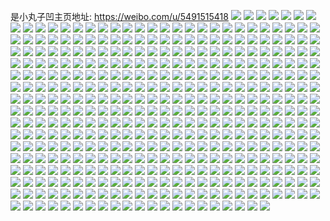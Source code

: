 是小丸子凹主页地址: https://weibo.com/u/5491515418 
![](https://wx4.sinaimg.cn/mw2000/005ZDQ1kly1h9h3izd7ouj329f30kb2a.jpg) 
![](https://wx4.sinaimg.cn/mw2000/005ZDQ1kly1h9h3j42li5j32c02c0e82.jpg) 
![](https://wx4.sinaimg.cn/mw2000/005ZDQ1kly1h9h3j5i8cej32c0340e82.jpg) 
![](https://wx4.sinaimg.cn/mw2000/005ZDQ1kly1h9h3j4s4frj32c02c07wi.jpg) 
![](https://wx4.sinaimg.cn/mw2000/005ZDQ1kly1h9h3j6dr0xj32cl34sb2a.jpg) 
![](https://wx4.sinaimg.cn/mw2000/005ZDQ1kly1h9h3j3e9rkj32c02c0kjm.jpg) 
![](https://wx4.sinaimg.cn/mw2000/005ZDQ1kly1h9h3j1b9jvj32c0340e82.jpg) 
![](https://wx4.sinaimg.cn/mw2000/005ZDQ1kly1h9h3j0grrpj32c02c0e83.jpg) 
![](https://wx4.sinaimg.cn/mw2000/005ZDQ1kly1h9h3j2o2l8j32c02amkjn.jpg) 
![](https://wx4.sinaimg.cn/mw2000/005ZDQ1kly1h9g3ljmf0dj30u0140qan.jpg) 
![](https://wx4.sinaimg.cn/mw2000/005ZDQ1kly1h9g3lk7i68j30u01407da.jpg) 
![](https://wx4.sinaimg.cn/mw2000/005ZDQ1kly1h9g3llbv5wj30u0140aiq.jpg) 
![](https://wx4.sinaimg.cn/mw2000/005ZDQ1kly1h9g3lj4vzmj30u0140n6d.jpg) 
![](https://wx4.sinaimg.cn/mw2000/005ZDQ1kly1h9g3lkqvcvj30u0140n6e.jpg) 
![](https://wx4.sinaimg.cn/mw2000/005ZDQ1kly1h9g3lm5enhj30u0140wm0.jpg) 
![](https://wx4.sinaimg.cn/mw2000/005ZDQ1kly1h9g4xd5vcmj30u01407dz.jpg) 
![](https://wx4.sinaimg.cn/mw2000/005ZDQ1kly1h9g3lmnf9ij30u01407d9.jpg) 
![](https://wx4.sinaimg.cn/mw2000/005ZDQ1kly1h9g4xdudv1j30u01404by.jpg) 
![](https://wx4.sinaimg.cn/mw2000/005ZDQ1kly1h93c3icnsqj32c034ou0y.jpg) 
![](https://wx4.sinaimg.cn/mw2000/005ZDQ1kly1h93c47kxc5j336c1l6qv5.jpg) 
![](https://wx4.sinaimg.cn/mw2000/005ZDQ1kly1h93c3js5n6j30u00u0hdt.jpg) 
![](https://wx4.sinaimg.cn/mw2000/005ZDQ1kly1h93c3j2e5yj33402c0x6q.jpg) 
![](https://wx4.sinaimg.cn/mw2000/005ZDQ1kly1h93c3l3sczj32c02c0b2a.jpg) 
![](https://wx4.sinaimg.cn/mw2000/005ZDQ1kly1h93c3kaphyj32c028cqv5.jpg) 
![](https://wx4.sinaimg.cn/mw2000/005ZDQ1kly1h93kv29y0pj33402c0qv7.jpg) 
![](https://wx4.sinaimg.cn/mw2000/005ZDQ1kly1h93kv4r5ixj32c02c01kz.jpg) 
![](https://wx4.sinaimg.cn/mw2000/005ZDQ1kly1h93kv3kj1pj30u01hcdsr.jpg) 
![](https://wx4.sinaimg.cn/mw2000/005ZDQ1kly1h90sk9mww3j32c0340u0y.jpg) 
![](https://wx4.sinaimg.cn/mw2000/005ZDQ1kly1h90sk8315kj32c0340b2c.jpg) 
![](https://wx4.sinaimg.cn/mw2000/005ZDQ1kly1h90sk49wzlj32c03407wj.jpg) 
![](https://wx4.sinaimg.cn/mw2000/005ZDQ1kly1h90sk6ssqcj32c0340u0y.jpg) 
![](https://wx4.sinaimg.cn/mw2000/005ZDQ1kly1h90skaivhkj33402c0e82.jpg) 
![](https://wx4.sinaimg.cn/mw2000/005ZDQ1kly1h90sk5twtvj33402c0npe.jpg) 
![](https://wx4.sinaimg.cn/mw2000/005ZDQ1kly1h8yuprgfitj31400u0n8n.jpg) 
![](https://wx4.sinaimg.cn/mw2000/005ZDQ1kly1h8yups1e9vj31400u0wpb.jpg) 
![](https://wx4.sinaimg.cn/mw2000/005ZDQ1kly1h8yupq0zctj30u00u0jwi.jpg) 
![](https://wx4.sinaimg.cn/mw2000/005ZDQ1kly1h8yupqu6qtj30u00u0ahq.jpg) 
![](https://wx4.sinaimg.cn/mw2000/005ZDQ1kly1h8yupqb6dkj30u00u0dix.jpg) 
![](https://wx4.sinaimg.cn/mw2000/005ZDQ1kly1h8yy19otc6j31400u0463.jpg) 
![](https://wx4.sinaimg.cn/mw2000/005ZDQ1kly1h8wtc2f5b4j32c03401l0.jpg) 
![](https://wx4.sinaimg.cn/mw2000/005ZDQ1kly1h8wtc4608rj32c0340hdu.jpg) 
![](https://wx4.sinaimg.cn/mw2000/005ZDQ1kly1h8wtifr0pfj31400u0n6q.jpg) 
![](https://wx4.sinaimg.cn/mw2000/005ZDQ1kly1h8wthgkhyuj30u011edlw.jpg) 
![](https://wx4.sinaimg.cn/mw2000/005ZDQ1kly1h8ugdl6ur6j31400u0q9h.jpg) 
![](https://wx4.sinaimg.cn/mw2000/005ZDQ1kly1h8ugdltwnqj31400u0agp.jpg) 
![](https://wx4.sinaimg.cn/mw2000/005ZDQ1kly1h8ugdmtbwgj30u00u0wl3.jpg) 
![](https://wx4.sinaimg.cn/mw2000/005ZDQ1kly1h8ugdk2i6qj31400u0165.jpg) 
![](https://wx4.sinaimg.cn/mw2000/005ZDQ1kly1h8ugdiwkz6j31400u0dr5.jpg) 
![](https://wx4.sinaimg.cn/mw2000/005ZDQ1kly1h8ugdhua35j31400u014g.jpg) 
![](https://wx4.sinaimg.cn/mw2000/005ZDQ1kly1h8swooiz73j30u013aac7.jpg) 
![](https://wx4.sinaimg.cn/mw2000/005ZDQ1kly1h8ro7pvlj2j30u00u0agt.jpg) 
![](https://wx4.sinaimg.cn/mw2000/005ZDQ1kly1h8ro7s2etsj30u00u0qa6.jpg) 
![](https://wx4.sinaimg.cn/mw2000/005ZDQ1kly1h8ro7osnrxj30u00u0wlx.jpg) 
![](https://wx4.sinaimg.cn/mw2000/005ZDQ1kly1h8ro7o900gj30w50u0th1.jpg) 
![](https://wx4.sinaimg.cn/mw2000/005ZDQ1kly1h8ro7qeimqj30u00u0ahe.jpg) 
![](https://wx4.sinaimg.cn/mw2000/005ZDQ1kly1h8ro7pf8oaj30u00vyjzb.jpg) 
![](https://wx4.sinaimg.cn/mw2000/005ZDQ1kly1h8ro7qr2w2j30rw0rwjxt.jpg) 
![](https://wx4.sinaimg.cn/mw2000/005ZDQ1kly1h8ro7rkhkcj31400u0qfi.jpg) 
![](https://wx4.sinaimg.cn/mw2000/005ZDQ1kly1h8ro7ntarqj313u0tuahy.jpg) 
![](https://wx4.sinaimg.cn/mw2000/005ZDQ1kly1h8ph0cvhgxj30u01frqa0.jpg) 
![](https://wx4.sinaimg.cn/mw2000/005ZDQ1kly1h8ph0delrbj30u01hgahr.jpg) 
![](https://wx4.sinaimg.cn/mw2000/005ZDQ1kly1h8oloxfr9fj30u0140wlk.jpg) 
![](https://wx4.sinaimg.cn/mw2000/005ZDQ1kly1h8oloy5j11j30u0140wl9.jpg) 
![](https://wx4.sinaimg.cn/mw2000/005ZDQ1kly1h8o84ljg2rj309f087dg2.jpg) 
![](https://wx4.sinaimg.cn/mw2000/005ZDQ1kly1h8hp2ae23sj32px2pxqv5.jpg) 
![](https://wx4.sinaimg.cn/mw2000/005ZDQ1kly1h8hoz6qlknj32c02c0x6q.jpg) 
![](https://wx4.sinaimg.cn/mw2000/005ZDQ1kly1h8hoz7zbu8j334020i1kz.jpg) 
![](https://wx4.sinaimg.cn/mw2000/005ZDQ1kly1h8hoz5m5jzj33402c01l0.jpg) 
![](https://wx4.sinaimg.cn/mw2000/005ZDQ1kly1h8hoz96sw8j33402c01l0.jpg) 
![](https://wx4.sinaimg.cn/mw2000/005ZDQ1kly1h8hozarzpvj33402c04qs.jpg) 
![](https://wx4.sinaimg.cn/mw2000/005ZDQ1kly1h8e4vazvp4j30u0140jzt.jpg) 
![](https://wx4.sinaimg.cn/mw2000/005ZDQ1kly1h8e4yvsy34j313u0tu7ft.jpg) 
![](https://wx4.sinaimg.cn/mw2000/005ZDQ1kly1h8e4vckjt9j30u0140dmu.jpg) 
![](https://wx4.sinaimg.cn/mw2000/005ZDQ1kly1h8esqn728xj30u010wgts.jpg) 
![](https://wx4.sinaimg.cn/mw2000/005ZDQ1kly1h8esqmoml8j30u0140ag9.jpg) 
![](https://wx4.sinaimg.cn/mw2000/005ZDQ1kly1h8bzzz4qrij30wr19aqaf.jpg) 
![](https://wx4.sinaimg.cn/mw2000/005ZDQ1kly1h8aqzxspbxj3295295b2a.jpg) 
![](https://wx4.sinaimg.cn/mw2000/005ZDQ1kly1h8aqzyv07fj32c02z01kz.jpg) 
![](https://wx4.sinaimg.cn/mw2000/005ZDQ1kly1h8ar00qvo6j32c0340x6r.jpg) 
![](https://wx4.sinaimg.cn/mw2000/005ZDQ1kly1h8ar01v7ouj32c0340qv7.jpg) 
![](https://wx4.sinaimg.cn/mw2000/005ZDQ1kly1h8ar09p9exj336c2drnpf.jpg) 
![](https://wx4.sinaimg.cn/mw2000/005ZDQ1kly1h8ar1acfcxj33402c04qr.jpg) 
![](https://wx4.sinaimg.cn/mw2000/005ZDQ1kly1h8ar0hsr5cj310r0tne39.jpg) 
![](https://wx4.sinaimg.cn/mw2000/005ZDQ1kly1h8ak5ketj3j30so0hbq4g.jpg) 
![](https://wx4.sinaimg.cn/mw2000/005ZDQ1kly1h89g4k6ij6j31400u0qct.jpg) 
![](https://wx4.sinaimg.cn/mw2000/005ZDQ1kly1h89g4jh3j9j31400u0dpi.jpg) 
![](https://wx4.sinaimg.cn/mw2000/005ZDQ1kly1h89g4kv2e6j30u01400z5.jpg) 
![](https://wx4.sinaimg.cn/mw2000/005ZDQ1kly1h89g4lqnuwj31400u0gw8.jpg) 
![](https://wx4.sinaimg.cn/mw2000/005ZDQ1kly1h888mwpkbwj30t01je488.jpg) 
![](https://wx4.sinaimg.cn/mw2000/005ZDQ1kly1h879iieezpj30se11vws1.jpg) 
![](https://wx4.sinaimg.cn/mw2000/005ZDQ1kly1h879l26s7jj32c02c0hdt.jpg) 
![](https://wx4.sinaimg.cn/mw2000/005ZDQ1kly1h85yo4cepfj31400u0afc.jpg) 
![](https://wx4.sinaimg.cn/mw2000/005ZDQ1kly1h85yo3sqwgj31400u00yf.jpg) 
![](https://wx4.sinaimg.cn/mw2000/005ZDQ1kly1h84jgmhulyj34mo334x6w.jpg) 
![](https://wx4.sinaimg.cn/mw2000/005ZDQ1kly1h84jflzsy0j34mo334qva.jpg) 
![](https://wx4.sinaimg.cn/mw2000/005ZDQ1kly1h84jgi2qodj34mo334b2e.jpg) 
![](https://wx4.sinaimg.cn/mw2000/005ZDQ1kly1h84jgajhfpj33344moe8c.jpg) 
![](https://wx4.sinaimg.cn/mw2000/005ZDQ1kly1h84jgr8qtuj33344mo1l6.jpg) 
![](https://wx4.sinaimg.cn/mw2000/005ZDQ1kly1h84ji53ej2j34mo334b2k.jpg) 
![](https://wx4.sinaimg.cn/mw2000/005ZDQ1kly1h83n8ytoppj31900u0dm3.jpg) 
![](https://wx4.sinaimg.cn/mw2000/005ZDQ1kly1h83n8zh177j31900u0ti8.jpg) 
![](https://wx4.sinaimg.cn/mw2000/005ZDQ1kly1h83n93sedij30u0190dr9.jpg) 
![](https://wx4.sinaimg.cn/mw2000/005ZDQ1kly1h83n90677qj31900u0wnn.jpg) 
![](https://wx4.sinaimg.cn/mw2000/005ZDQ1kly1h83n92zu7jj31900u07cd.jpg) 
![](https://wx4.sinaimg.cn/mw2000/005ZDQ1kly1h83n91689hj31900u0qdt.jpg) 
![](https://wx4.sinaimg.cn/mw2000/005ZDQ1kly1h83n92blx9j30u0190nbj.jpg) 
![](https://wx4.sinaimg.cn/mw2000/005ZDQ1kly1h83n8y84imj30u0190192.jpg) 
![](https://wx4.sinaimg.cn/mw2000/005ZDQ1kly1h83n943xksj31900u0q6n.jpg) 
![](https://wx4.sinaimg.cn/mw2000/005ZDQ1kly1h7u694cfwqj30u00u0443.jpg) 
![](https://wx4.sinaimg.cn/mw2000/005ZDQ1kly1h7u6956duyj317c0u0djc.jpg) 
![](https://wx4.sinaimg.cn/mw2000/005ZDQ1kly1h7u6966grrj30u00u078y.jpg) 
![](https://wx4.sinaimg.cn/mw2000/005ZDQ1kly1h7u693w3paj30u00u0dm3.jpg) 
![](https://wx4.sinaimg.cn/mw2000/005ZDQ1kly1h7u696qxufj31400u0q99.jpg) 
![](https://wx4.sinaimg.cn/mw2000/005ZDQ1kly1h7xwd889d3j30u0140jzn.jpg) 
![](https://wx4.sinaimg.cn/mw2000/005ZDQ1kly1h7xxmzk1yuj31e80pqwoc.jpg) 
![](https://wx4.sinaimg.cn/mw2000/005ZDQ1kly1h7u695t898j31hc0u0tq9.jpg) 
![](https://wx4.sinaimg.cn/mw2000/005ZDQ1kly1h7xwd7uw4ij31400u0gvl.jpg) 
![](https://wx4.sinaimg.cn/mw2000/005ZDQ1kly1h7vtaier2pj32452ziu0x.jpg) 
![](https://wx4.sinaimg.cn/mw2000/005ZDQ1kly1h7vtawlt1aj34mo3341l0.jpg) 
![](https://wx4.sinaimg.cn/mw2000/005ZDQ1kly1h7vtb1g6iwj34mo334e86.jpg) 
![](https://wx4.sinaimg.cn/mw2000/005ZDQ1kly1h7vtb6jqn6j34mo3344qv.jpg) 
![](https://wx4.sinaimg.cn/mw2000/005ZDQ1kly1h7vtbe8j3jj34mo334qva.jpg) 
![](https://wx4.sinaimg.cn/mw2000/005ZDQ1kly1h7vkobzd3vj30u01904i6.jpg) 
![](https://wx4.sinaimg.cn/mw2000/005ZDQ1kly1h7vmj8oeg3j30u019jtoo.jpg) 
![](https://wx4.sinaimg.cn/mw2000/005ZDQ1kly1h7vkvylkl6j30u0190wm4.jpg) 
![](https://wx4.sinaimg.cn/mw2000/005ZDQ1kly1h7vkibc0aqj30u01904hg.jpg) 
![](https://wx4.sinaimg.cn/mw2000/005ZDQ1kly1h7vkvxri7xj30u0190ame.jpg) 
![](https://wx4.sinaimg.cn/mw2000/005ZDQ1kly1h7vkx9jf5bj31900u0k8l.jpg) 
![](https://wx4.sinaimg.cn/mw2000/005ZDQ1kly1h7syljgl5wj30rk0rk414.jpg) 
![](https://wx4.sinaimg.cn/mw2000/005ZDQ1kly1h7sylj2umxj30wr0ok40g.jpg) 
![](https://wx4.sinaimg.cn/mw2000/005ZDQ1kly1h7sylk4enkj31z01z0n6h.jpg) 
![](https://wx4.sinaimg.cn/mw2000/005ZDQ1kly1h7mk9dkznaj30wr1addny.jpg) 
![](https://wx4.sinaimg.cn/mw2000/005ZDQ1kly1h7mk9dxuc9j30wr1qlqag.jpg) 
![](https://wx4.sinaimg.cn/mw2000/005ZDQ1kly1h7mk9m1upzj30wr1z04qp.jpg) 
![](https://wx4.sinaimg.cn/mw2000/005ZDQ1kly1h7mk9jus33j30wr1z07wh.jpg) 
![](https://wx4.sinaimg.cn/mw2000/005ZDQ1kly1h7l5tsaquoj30u0140gqc.jpg) 
![](https://wx4.sinaimg.cn/mw2000/005ZDQ1kly1h7iwazwiwtj30u0140n8z.jpg) 
![](https://wx4.sinaimg.cn/mw2000/005ZDQ1kly1h7iwazanr6j31400u047f.jpg) 
![](https://wx4.sinaimg.cn/mw2000/005ZDQ1kly1h7iwb0m0ilj31400u0wq6.jpg) 
![](https://wx4.sinaimg.cn/mw2000/005ZDQ1kly1h7hzd4cnc2j31400u0nga.jpg) 
![](https://wx4.sinaimg.cn/mw2000/005ZDQ1kly1h7hzaruyyhj31400u0wwg.jpg) 
![](https://wx4.sinaimg.cn/mw2000/005ZDQ1kly1h7hzaobpwoj32by2fmayt.jpg) 
![](https://wx4.sinaimg.cn/mw2000/005ZDQ1kly1h7hzar3dvrj30wr17hgsh.jpg) 
![](https://wx4.sinaimg.cn/mw2000/005ZDQ1kly1h7hzan7z6bj33402c0kjl.jpg) 
![](https://wx4.sinaimg.cn/mw2000/005ZDQ1kly1h7f2h2odcxj30u0140wg7.jpg) 
![](https://wx4.sinaimg.cn/mw2000/005ZDQ1kly1h7dydai3lkj30u01407mc.jpg) 
![](https://wx4.sinaimg.cn/mw2000/005ZDQ1kly1h7dyef6i38j30u0140dtq.jpg) 
![](https://wx4.sinaimg.cn/mw2000/005ZDQ1kly1h7f2gsu8xoj31330u0qad.jpg) 
![](https://wx4.sinaimg.cn/mw2000/005ZDQ1kly1h7f2gqbx34j31400u07du.jpg) 
![](https://wx4.sinaimg.cn/mw2000/005ZDQ1kly1h7f2gs2f5kj30vf0u0gt2.jpg) 
![](https://wx4.sinaimg.cn/mw2000/005ZDQ1kly1h7dyd97plzj30u00u0tae.jpg) 
![](https://wx4.sinaimg.cn/mw2000/005ZDQ1kly1h7f2hltcepj30u00u0myn.jpg) 
![](https://wx4.sinaimg.cn/mw2000/005ZDQ1kly1h7aw5iihd2j30u0140na4.jpg) 
![](https://wx4.sinaimg.cn/mw2000/005ZDQ1kly1h7aw5hu1nkj30u0140gx3.jpg) 
![](https://wx4.sinaimg.cn/mw2000/005ZDQ1kly1h7aw5h4702j30u0140agm.jpg) 
![](https://wx4.sinaimg.cn/mw2000/005ZDQ1kly1h7aw5j8f9oj30u0140wrx.jpg) 
![](https://wx4.sinaimg.cn/mw2000/005ZDQ1kly1h7asm53xbtj30u0140myi.jpg) 
![](https://wx4.sinaimg.cn/mw2000/005ZDQ1kly1h7asm44ibaj30u01407ao.jpg) 
![](https://wx4.sinaimg.cn/mw2000/005ZDQ1kly1h7asm5oq18j30u0140n4q.jpg) 
![](https://wx4.sinaimg.cn/mw2000/005ZDQ1kly1h7asm67lp2j31400u0761.jpg) 
![](https://wx4.sinaimg.cn/mw2000/005ZDQ1kly1h7athcj87yj31400u0grk.jpg) 
![](https://wx4.sinaimg.cn/mw2000/005ZDQ1kly1h7asm6p50hj30u01bjq4x.jpg) 
![](https://wx4.sinaimg.cn/mw2000/005ZDQ1kly1h7790z3gpmj31400u0ai3.jpg) 
![](https://wx4.sinaimg.cn/mw2000/005ZDQ1kly1h771k3pudrj30u0140qcq.jpg) 
![](https://wx4.sinaimg.cn/mw2000/005ZDQ1kly1h7790y4dqnj30vo0u00tj.jpg) 
![](https://wx4.sinaimg.cn/mw2000/005ZDQ1kly1h771k1c1krj30u0140ag5.jpg) 
![](https://wx4.sinaimg.cn/mw2000/005ZDQ1kly1h7790yinvlj31400u0dkh.jpg) 
![](https://wx4.sinaimg.cn/mw2000/005ZDQ1kly1h7790yuz8ej30u011qmyk.jpg) 
![](https://wx4.sinaimg.cn/mw2000/005ZDQ1kly1h771k6p3u8j30u00u00tk.jpg) 
![](https://wx4.sinaimg.cn/mw2000/005ZDQ1kly1h771k6a15hj30u00u03zi.jpg) 
![](https://wx4.sinaimg.cn/mw2000/005ZDQ1kly1h771k5n0baj30u00u0ju9.jpg) 
![](https://wx4.sinaimg.cn/mw2000/005ZDQ1kly1h7642a5ni0j30u013v152.jpg) 
![](https://wx4.sinaimg.cn/mw2000/005ZDQ1kly1h76427y8fqj30u013pgw9.jpg) 
![](https://wx4.sinaimg.cn/mw2000/005ZDQ1kly1h7642asnpdj30u0140k3e.jpg) 
![](https://wx4.sinaimg.cn/mw2000/005ZDQ1kly1h7642bxb73j30u0140n0b.jpg) 
![](https://wx4.sinaimg.cn/mw2000/005ZDQ1kly1h7641mnqtuj30u014078o.jpg) 
![](https://wx4.sinaimg.cn/mw2000/005ZDQ1kly1h7642baxpnj31400u07d9.jpg) 
![](https://wx4.sinaimg.cn/mw2000/005ZDQ1kly1h72p01yxfjj33402c0kjl.jpg) 
![](https://wx4.sinaimg.cn/mw2000/005ZDQ1kly1h72p03cgf8j336c248b2b.jpg) 
![](https://wx4.sinaimg.cn/mw2000/005ZDQ1kly1h72p03xbe7j31am1q5kad.jpg) 
![](https://wx4.sinaimg.cn/mw2000/005ZDQ1kly1h72p04x9szj33402c0kjn.jpg) 
![](https://wx4.sinaimg.cn/mw2000/005ZDQ1kly1h72p06dphxj30zj18mtak.jpg) 
![](https://wx4.sinaimg.cn/mw2000/005ZDQ1kly1h72p090k3jj32iz36chdu.jpg) 
![](https://wx4.sinaimg.cn/mw2000/005ZDQ1kly1h72p073d4uj3340340npd.jpg) 
![](https://wx4.sinaimg.cn/mw2000/005ZDQ1kly1h72p2tbdk6j32c03404qq.jpg) 
![](https://wx4.sinaimg.cn/mw2000/005ZDQ1kly1h72t9jrmzdj333t33tnpd.jpg) 
![](https://wx4.sinaimg.cn/mw2000/005ZDQ1kly1h72ozwh2j3j336c2kckjl.jpg) 
![](https://wx4.sinaimg.cn/mw2000/005ZDQ1kly1h72p080z7ij336c36c1ky.jpg) 
![](https://wx4.sinaimg.cn/mw2000/005ZDQ1kly1h72p05sqhej30nt0ntwln.jpg) 
![](https://wx4.sinaimg.cn/mw2000/005ZDQ1kly1h6zfifb4myj32c02c0b2a.jpg) 
![](https://wx4.sinaimg.cn/mw2000/005ZDQ1kly1h6zfikbi0dj32c0340kjl.jpg) 
![](https://wx4.sinaimg.cn/mw2000/005ZDQ1kly1h6zfij5833j32c0340qv5.jpg) 
![](https://wx4.sinaimg.cn/mw2000/005ZDQ1kly1h6zfihq1xaj32c03407wi.jpg) 
![](https://wx4.sinaimg.cn/mw2000/005ZDQ1kly1h6zfid3gajj32c0340e81.jpg) 
![](https://wx4.sinaimg.cn/mw2000/005ZDQ1kly1h6xszmuog3j32by3247wi.jpg) 
![](https://wx4.sinaimg.cn/mw2000/005ZDQ1kly1h6wvce37rcj31sc2ds7wi.jpg) 
![](https://wx4.sinaimg.cn/mw2000/005ZDQ1kly1h6wvcgbrgmj31sc2ds7wi.jpg) 
![](https://wx4.sinaimg.cn/mw2000/005ZDQ1kly1h6wvchuxgej31sc2dsx6p.jpg) 
![](https://wx4.sinaimg.cn/mw2000/005ZDQ1kly1h6wvci9nhkj30wr17cglw.jpg) 
![](https://wx4.sinaimg.cn/mw2000/005ZDQ1kly1h6voe6t7dwj32c03407wi.jpg) 
![](https://wx4.sinaimg.cn/mw2000/005ZDQ1kly1h6ohgj49e3j32c03401ky.jpg) 
![](https://wx4.sinaimg.cn/mw2000/005ZDQ1kly1h6ohgg4ukaj32c03401kz.jpg) 
![](https://wx4.sinaimg.cn/mw2000/005ZDQ1kly1h6ohgpjmngj32c0340x6p.jpg) 
![](https://wx4.sinaimg.cn/mw2000/005ZDQ1kly1h6ohh0620aj32c02c0hbx.jpg) 
![](https://wx4.sinaimg.cn/mw2000/005ZDQ1kly1h6ohgdi9flj30u2137dof.jpg) 
![](https://wx4.sinaimg.cn/mw2000/005ZDQ1kly1h6ohgsvybyj32vn1sle82.jpg) 
![](https://wx4.sinaimg.cn/mw2000/005ZDQ1kly1h6ohgna3joj33402c0x6p.jpg) 
![](https://wx4.sinaimg.cn/mw2000/005ZDQ1kly1h6ohgo9tlmj33402c0qv5.jpg) 
![](https://wx4.sinaimg.cn/mw2000/005ZDQ1kly1h6ohgd3v0sj30qn10kmyl.jpg) 
![](https://wx4.sinaimg.cn/mw2000/005ZDQ1kly1h6ohgrnmh0j32c0340x6p.jpg) 
![](https://wx4.sinaimg.cn/mw2000/005ZDQ1kly1h6ohh144j9j32c0340npd.jpg) 
![](https://wx4.sinaimg.cn/mw2000/005ZDQ1kly1h6ohgqkng5j32c0340hdt.jpg) 
![](https://wx4.sinaimg.cn/mw2000/005ZDQ1kly1h6ohge99ogj32c02c0hdt.jpg) 
![](https://wx4.sinaimg.cn/mw2000/005ZDQ1kly1h6ohgzfrtyj34mo334b2c.jpg) 
![](https://wx4.sinaimg.cn/mw2000/005ZDQ1kly1h6ohgetor8j304i07tt8z.jpg) 
![](https://wx4.sinaimg.cn/mw2000/005ZDQ1kly1h6ohghmk5sj32c03401ky.jpg) 
![](https://wx4.sinaimg.cn/mw2000/005ZDQ1kly1h6oh2f87iwj32c01r07wh.jpg) 
![](https://wx4.sinaimg.cn/mw2000/005ZDQ1kly1h6oh2s18a3j32c01r07wh.jpg) 
![](https://wx4.sinaimg.cn/mw2000/005ZDQ1kly1h6oh2pq4ixj3340277hdu.jpg) 
![](https://wx4.sinaimg.cn/mw2000/005ZDQ1kly1h6oh2mfsbdj32c01r0u0x.jpg) 
![](https://wx4.sinaimg.cn/mw2000/005ZDQ1kly1h6oh2vbbi5j32c01r07wh.jpg) 
![](https://wx4.sinaimg.cn/mw2000/005ZDQ1kly1h6oh2tumx7j32c01r0hdt.jpg) 
![](https://wx4.sinaimg.cn/mw2000/005ZDQ1kly1h6oh2js417j3340277hdu.jpg) 
![](https://wx4.sinaimg.cn/mw2000/005ZDQ1kly1h6oh4o73wdj3340277npf.jpg) 
![](https://wx4.sinaimg.cn/mw2000/005ZDQ1kly1h6oh6g793tj30tz14ujtz.jpg) 
![](https://wx4.sinaimg.cn/mw2000/005ZDQ1kly1h6j5tny9o3j31400u0jt6.jpg) 
![](https://wx4.sinaimg.cn/mw2000/005ZDQ1kly1h6j5tmzz78j30u0140n4i.jpg) 
![](https://wx4.sinaimg.cn/mw2000/005ZDQ1kly1h6j5tocss3j30u0140763.jpg) 
![](https://wx4.sinaimg.cn/mw2000/005ZDQ1kly1h6j5toqjcqj30u0140q4f.jpg) 
![](https://wx4.sinaimg.cn/mw2000/005ZDQ1kly1h6j6yccszmj30u0140wl1.jpg) 
![](https://wx4.sinaimg.cn/mw2000/005ZDQ1kly1h6j5tpjtxlj30u0140wgw.jpg) 
![](https://wx4.sinaimg.cn/mw2000/005ZDQ1kly1h6j293omimj31900u0q4v.jpg) 
![](https://wx4.sinaimg.cn/mw2000/005ZDQ1kly1h6j294j1yij30u0190juc.jpg) 
![](https://wx4.sinaimg.cn/mw2000/005ZDQ1kly1h6j29oh17pj30u0140n5s.jpg) 
![](https://wx4.sinaimg.cn/mw2000/005ZDQ1kly1h6j29pjgdoj31400u0k9w.jpg) 
![](https://wx4.sinaimg.cn/mw2000/005ZDQ1kly1h6j29414wnj31400u0dk8.jpg) 
![](https://wx4.sinaimg.cn/mw2000/005ZDQ1kly1h6j2932x6hj30u0140q5o.jpg) 
![](https://wx4.sinaimg.cn/mw2000/005ZDQ1kly1h6j29px9aqj30u01460t5.jpg) 
![](https://wx4.sinaimg.cn/mw2000/005ZDQ1kly1h6j29qe8gfj31400u013s.jpg) 
![](https://wx4.sinaimg.cn/mw2000/005ZDQ1kly1h6j29rj7p4j30u014049h.jpg) 
![](https://wx4.sinaimg.cn/mw2000/005ZDQ1kly1h6hm626a4kj30u0140wil.jpg) 
![](https://wx4.sinaimg.cn/mw2000/005ZDQ1kly1h6hm630cefj30u01407dh.jpg) 
![](https://wx4.sinaimg.cn/mw2000/005ZDQ1kly1h6hm797l41j30u0140ab1.jpg) 
![](https://wx4.sinaimg.cn/mw2000/005ZDQ1kly1h6hm658b89j30u0140411.jpg) 
![](https://wx4.sinaimg.cn/mw2000/005ZDQ1kly1h6hm60j280j30u00u0tcg.jpg) 
![](https://wx4.sinaimg.cn/mw2000/005ZDQ1kly1h6hm65t133j30u0140gqz.jpg) 
![](https://wx4.sinaimg.cn/mw2000/005ZDQ1kly1h6hmirjt05j30u0140qbx.jpg) 
![](https://wx4.sinaimg.cn/mw2000/005ZDQ1kly1h6hmiqpg3nj31400u0tfc.jpg) 
![](https://wx4.sinaimg.cn/mw2000/005ZDQ1kly1h6hmisgr9rj30u0140wn5.jpg) 
![](https://wx4.sinaimg.cn/mw2000/005ZDQ1kly1h6hmit5hrtj31400u0dlx.jpg) 
![](https://wx4.sinaimg.cn/mw2000/005ZDQ1kly1h6fl3k6jb3j30u00u00wm.jpg) 
![](https://wx4.sinaimg.cn/mw2000/005ZDQ1kly1h6fl3kkdknj30u00u07b3.jpg) 
![](https://wx4.sinaimg.cn/mw2000/005ZDQ1kly1h6fl3kuf4ej30u00u0wj6.jpg) 
![](https://wx4.sinaimg.cn/mw2000/005ZDQ1kly1h6fl3l4jsrj30u00u0ac1.jpg) 
![](https://wx4.sinaimg.cn/mw2000/005ZDQ1kly1h6d854w64jj30u0140whr.jpg) 
![](https://wx4.sinaimg.cn/mw2000/005ZDQ1kly1h6d855kz9fj31400u00xl.jpg) 
![](https://wx4.sinaimg.cn/mw2000/005ZDQ1kly1h6d85692gdj31400u048q.jpg) 
![](https://wx4.sinaimg.cn/mw2000/005ZDQ1kly1h6d9lhjv3zj30u0140n0x.jpg) 
![](https://wx4.sinaimg.cn/mw2000/005ZDQ1kly1h6d9li45snj30u0140tb3.jpg) 
![](https://wx4.sinaimg.cn/mw2000/005ZDQ1kly1h6efgupj5cj32st21nkjm.jpg) 
![](https://wx4.sinaimg.cn/mw2000/005ZDQ1kly1h6efgvu742j33402474qr.jpg) 
![](https://wx4.sinaimg.cn/mw2000/005ZDQ1kly1h6b3nz26z2j31400u04cl.jpg) 
![](https://wx4.sinaimg.cn/mw2000/005ZDQ1kly1h6axodva6zj31400u0dhi.jpg) 
![](https://wx4.sinaimg.cn/mw2000/005ZDQ1kly1h6b3nv05nrj31400u011l.jpg) 
![](https://wx4.sinaimg.cn/mw2000/005ZDQ1kly1h69uqskdzmj30u017a3zo.jpg) 
![](https://wx4.sinaimg.cn/mw2000/005ZDQ1kly1h69uqp6c85j30u0140wfi.jpg) 
![](https://wx4.sinaimg.cn/mw2000/005ZDQ1kly1h69uqplohmj31400u07bl.jpg) 
![](https://wx4.sinaimg.cn/mw2000/005ZDQ1kly1h69uq44ws5j30u0140jw6.jpg) 
![](https://wx4.sinaimg.cn/mw2000/005ZDQ1kly1h69uqpxwcpj30u0140q3o.jpg) 
![](https://wx4.sinaimg.cn/mw2000/005ZDQ1kly1h69uqs9d52j31760u0q9o.jpg) 
![](https://wx4.sinaimg.cn/mw2000/005ZDQ1kly1h69uquag4mj322g0u0452.jpg) 
![](https://wx4.sinaimg.cn/mw2000/005ZDQ1kly1h69uqszbxnj30u019044g.jpg) 
![](https://wx4.sinaimg.cn/mw2000/005ZDQ1kly1h69uqtn70ij30u0140afp.jpg) 
![](https://wx4.sinaimg.cn/mw2000/005ZDQ1kly1h643visyw5j30u0190wl4.jpg) 
![](https://wx4.sinaimg.cn/mw2000/005ZDQ1kly1h643vpdq90j31900u0jv6.jpg) 
![](https://wx4.sinaimg.cn/mw2000/005ZDQ1kly1h643vq1gk2j31900u0aay.jpg) 
![](https://wx4.sinaimg.cn/mw2000/005ZDQ1kly1h643vqsykuj31900u0wsa.jpg) 
![](https://wx4.sinaimg.cn/mw2000/005ZDQ1kly1h643vi9250j30u0190wly.jpg) 
![](https://wx4.sinaimg.cn/mw2000/005ZDQ1kly1h643vr4oxoj30u0190ti7.jpg) 
![](https://wx4.sinaimg.cn/mw2000/005ZDQ1kly1h643vrg8f0j30u019049t.jpg) 
![](https://wx4.sinaimg.cn/mw2000/005ZDQ1kly1h643vrrjprj30u0140tde.jpg) 
![](https://wx4.sinaimg.cn/mw2000/005ZDQ1kly1h643vs1oi6j30y00u0jwp.jpg) 
![](https://wx4.sinaimg.cn/mw2000/005ZDQ1kly1h643vsg8uwj30u0190ahh.jpg) 
![](https://wx4.sinaimg.cn/mw2000/005ZDQ1kly1h643vst0qvj30w30u07bv.jpg) 
![](https://wx4.sinaimg.cn/mw2000/005ZDQ1kly1h643vt3mz0j31900u0n3i.jpg) 
![](https://wx4.sinaimg.cn/mw2000/005ZDQ1kly1h643vteclnj31270u0tbx.jpg) 
![](https://wx4.sinaimg.cn/mw2000/005ZDQ1kly1h643vtra42j30u0190wlh.jpg) 
![](https://wx4.sinaimg.cn/mw2000/005ZDQ1kly1h643vu1selj30u00u0n0e.jpg) 
![](https://wx4.sinaimg.cn/mw2000/005ZDQ1kly1h643vufm0yj30xy0u0jyy.jpg) 
![](https://wx4.sinaimg.cn/mw2000/005ZDQ1kly1h61n3aw48qj313z14star.jpg) 
![](https://wx4.sinaimg.cn/mw2000/005ZDQ1kly1h61n39rzxlj32c0340e82.jpg) 
![](https://wx4.sinaimg.cn/mw2000/005ZDQ1kly1h61n3c63b8j32c0340hdu.jpg) 
![](https://wx4.sinaimg.cn/mw2000/005ZDQ1kly1h61n3d20h7j32ds1sghdt.jpg) 
![](https://wx4.sinaimg.cn/mw2000/005ZDQ1kly1h61n3dpp2tj32ds1sge81.jpg) 
![](https://wx4.sinaimg.cn/mw2000/005ZDQ1kly1h61n3ei538j32c026h4qp.jpg) 
![](https://wx4.sinaimg.cn/mw2000/005ZDQ1kly1h61n3fosq1j32c02c07wi.jpg) 
![](https://wx4.sinaimg.cn/mw2000/005ZDQ1kly1h61n3hmj9zj32c02c0x6q.jpg) 
![](https://wx4.sinaimg.cn/mw2000/005ZDQ1kly1h61n4hc337j30kn0lxdi2.jpg) 
![](https://wx4.sinaimg.cn/mw2000/005ZDQ1kly1h5shmc69rjj32c02c04qp.jpg) 
![](https://wx4.sinaimg.cn/mw2000/005ZDQ1kly1h5shmd8awvj32c02c0b29.jpg) 
![](https://wx4.sinaimg.cn/mw2000/005ZDQ1kly1h5kgter6g5j32c02c0x6p.jpg) 
![](https://wx4.sinaimg.cn/mw2000/005ZDQ1kly1h5kgtdkbrgj32c02c0qv5.jpg) 
![](https://wx4.sinaimg.cn/mw2000/005ZDQ1kly1h5kgtbgwgbj31b21yl7oj.jpg) 
![](https://wx4.sinaimg.cn/mw2000/005ZDQ1kly1h5kgtcrx8fj32ds2ds1ky.jpg) 
![](https://wx4.sinaimg.cn/mw2000/005ZDQ1kly1h5dbsafp1lj34mo3341l0.jpg) 
![](https://wx4.sinaimg.cn/mw2000/005ZDQ1kly1h5dbscxnq7j34mo334hdx.jpg) 
![](https://wx4.sinaimg.cn/mw2000/005ZDQ1kly1h5dbsg3s41j34mo3347wj.jpg) 
![](https://wx4.sinaimg.cn/mw2000/005ZDQ1kly1h5dbtasv1jj34mo334kjo.jpg) 
![](https://wx4.sinaimg.cn/mw2000/005ZDQ1kly1h5dbswrv64j33344mo1l6.jpg) 
![](https://wx4.sinaimg.cn/mw2000/005ZDQ1kly1h5dbsxpr5rj32c02c0e81.jpg) 
![](https://wx4.sinaimg.cn/mw2000/005ZDQ1kly1h5dbsdtb5mj32ds1pp4qp.jpg) 
![](https://wx4.sinaimg.cn/mw2000/005ZDQ1kly1h5dbsh5laij33402c0npe.jpg) 
![](https://wx4.sinaimg.cn/mw2000/005ZDQ1kly1h5dbsle71vj328l28mb2a.jpg) 
![](https://wx4.sinaimg.cn/mw2000/005ZDQ1kly1h5dbskfg3mj34mo334u13.jpg) 
![](https://wx4.sinaimg.cn/mw2000/005ZDQ1kly1h5dbsorjmfj34mo334u17.jpg) 
![](https://wx4.sinaimg.cn/mw2000/005ZDQ1kly1h5dbsyt57hj32c02c0hdu.jpg) 
![](https://wx4.sinaimg.cn/mw2000/005ZDQ1kly1h5dbs7chc3j32c02c0npd.jpg) 
![](https://wx4.sinaimg.cn/mw2000/005ZDQ1kly1h5dbt29767j34mo3347wo.jpg) 
![](https://wx4.sinaimg.cn/mw2000/005ZDQ1kly1h5dbt6337jj34mo3341l7.jpg) 
![](https://wx4.sinaimg.cn/mw2000/005ZDQ1kly1h5dbstsaycj33344moe8a.jpg) 
![](https://wx4.sinaimg.cn/mw2000/005ZDQ1kly1h5dbtf9zr7j34mo334u10.jpg) 
![](https://wx4.sinaimg.cn/mw2000/005ZDQ1kly1h50pjhnxj3j33402c0e83.jpg) 
![](https://wx4.sinaimg.cn/mw2000/005ZDQ1kly1h50pjifs1nj30ow0owjy4.jpg) 
![](https://wx4.sinaimg.cn/mw2000/005ZDQ1kly1h50pjgexvmj32c02c0b2a.jpg) 
![](https://wx4.sinaimg.cn/mw2000/005ZDQ1kly1h4rqhzrjhpj30k00zk440.jpg) 
![](https://wx4.sinaimg.cn/mw2000/005ZDQ1kly1h4rqi0jz5fj30k00zkafp.jpg) 
![](https://wx4.sinaimg.cn/mw2000/005ZDQ1kly1h4sn8n6jbaj32c02c0b2a.jpg) 
![](https://wx4.sinaimg.cn/mw2000/005ZDQ1kly1h4snc01g33j31o01o0ao9.jpg) 
![](https://wx4.sinaimg.cn/mw2000/005ZDQ1kly1h4mjbz63ayj32c02c04qp.jpg) 
![](https://wx4.sinaimg.cn/mw2000/005ZDQ1kly1h4mjbtvjzoj32c02c0kjm.jpg) 
![](https://wx4.sinaimg.cn/mw2000/005ZDQ1kly1h4mjbwc644j32c02c0qv6.jpg) 
![](https://wx4.sinaimg.cn/mw2000/005ZDQ1kly1h4mjc04wmlj32c02c0kjl.jpg) 
![](https://wx4.sinaimg.cn/mw2000/005ZDQ1kly1h4mjbsjwczj32c02c0hdt.jpg) 
![](https://wx4.sinaimg.cn/mw2000/005ZDQ1kly1h4mjc0pnecj31a515mwse.jpg) 
![](https://wx4.sinaimg.cn/mw2000/005ZDQ1kly1h4mjc1ldstj33402c04qq.jpg) 
![](https://wx4.sinaimg.cn/mw2000/005ZDQ1kly1h4mjc46gxcj32ds1sg1ky.jpg) 
![](https://wx4.sinaimg.cn/mw2000/005ZDQ1kly1h4mjc2vw6nj32c02c0b2a.jpg) 
![](https://wx4.sinaimg.cn/mw2000/005ZDQ1kly1h4mjby6l32j32c02c07wi.jpg) 
![](https://wx4.sinaimg.cn/mw2000/005ZDQ1kly1h4mjc67pd9j32c02c04qq.jpg) 
![](https://wx4.sinaimg.cn/mw2000/005ZDQ1kly1h4mjc7mdosj33402c0qv6.jpg) 
![](https://wx4.sinaimg.cn/mw2000/005ZDQ1kly1h4ektefda8j32c02c01ky.jpg) 
![](https://wx4.sinaimg.cn/mw2000/005ZDQ1kly1h4ektfuex5j32c02c0qv6.jpg) 
![](https://wx4.sinaimg.cn/mw2000/005ZDQ1kly1h4ektd97lpj32c02c0e82.jpg) 
![](https://wx4.sinaimg.cn/mw2000/005ZDQ1kly1h3pfav8tusj313y0u0n4w.jpg) 
![](https://wx4.sinaimg.cn/mw2000/005ZDQ1kly1h3pfawa9ehj313y0u0n48.jpg) 
![](https://wx4.sinaimg.cn/mw2000/005ZDQ1kly1h3pfawpma7j313y0u0n4d.jpg) 
![](https://wx4.sinaimg.cn/mw2000/005ZDQ1kly1h3pfax3901j313y0u0gso.jpg) 
![](https://wx4.sinaimg.cn/mw2000/005ZDQ1kly1h3pfay395dj313y0u0tfc.jpg) 
![](https://wx4.sinaimg.cn/mw2000/005ZDQ1kly1h3pfaxq74sj313y0u0ahx.jpg) 
![](https://wx4.sinaimg.cn/mw2000/005ZDQ1kly1h3pfaydpj4j30u00u0n3d.jpg) 
![](https://wx4.sinaimg.cn/mw2000/005ZDQ1kly1h3pfaz8xnmj30u00u0wl1.jpg) 
![](https://wx4.sinaimg.cn/mw2000/005ZDQ1kly1h3pfavw52sj30u00u0gtm.jpg) 
![](https://wx4.sinaimg.cn/mw2000/005ZDQ1kly1h2aemsg9tgj31fj1ltnbk.jpg) 
![](https://wx4.sinaimg.cn/mw2000/005ZDQ1kly1h2aemtqixaj31sg1sg4lm.jpg) 
![](https://wx4.sinaimg.cn/mw2000/005ZDQ1kly1h2aemt1to4j31sg1sgkd5.jpg) 
![](https://wx4.sinaimg.cn/mw2000/005ZDQ1kly1h2aemwv449j32c02c0b29.jpg) 
![](https://wx4.sinaimg.cn/mw2000/005ZDQ1kly1h2aemxyzqkj32c02c04qp.jpg) 
![](https://wx4.sinaimg.cn/mw2000/005ZDQ1kly1h2aemver1sj32c02c07wh.jpg) 
![](https://wx4.sinaimg.cn/mw2000/005ZDQ1kly1h23lp253hxj31720f1431.jpg) 
![](https://wx4.sinaimg.cn/mw2000/005ZDQ1kly1gytgnsepvjj32c03401kz.jpg) 
![](https://wx4.sinaimg.cn/mw2000/005ZDQ1kly1gytgnqk5llj33402c0u0y.jpg) 
![](https://wx4.sinaimg.cn/mw2000/005ZDQ1kly1gytgnu4kg8j32gd39f7wi.jpg) 
![](https://wx4.sinaimg.cn/mw2000/005ZDQ1kly1gyth0k9qzpj34mo334hdx.jpg) 
![](https://wx4.sinaimg.cn/mw2000/005ZDQ1kly1gytgnung4vj31jk1jkkjf.jpg) 
![](https://wx4.sinaimg.cn/mw2000/005ZDQ1kly1gytgo15xg9j33344mo1l0.jpg) 
![](https://wx4.sinaimg.cn/mw2000/005ZDQ1kly1gytgo62be4j34mo334hdw.jpg) 
![](https://wx4.sinaimg.cn/mw2000/005ZDQ1kly1gytgpp4ydaj34mo3341l1.jpg) 
![](https://wx4.sinaimg.cn/mw2000/005ZDQ1kly1gytgyljtnlj34mo334qva.jpg) 
![](https://wx4.sinaimg.cn/mw2000/005ZDQ1kly1gw5bhg3nrzj30u00u0dnc.jpg) 
![](https://wx4.sinaimg.cn/mw2000/005ZDQ1kly1gw5bhf96syj30u00u045z.jpg) 
![](https://wx4.sinaimg.cn/mw2000/005ZDQ1kly1gvxhjabuc8j30pa0iuacq.jpg) 
![](https://wx4.sinaimg.cn/mw2000/005ZDQ1kly1gvxhjarl17j31900u0n1x.jpg) 
![](https://wx4.sinaimg.cn/mw2000/005ZDQ1kly1gvxhjbijp5j30u013ygs4.jpg) 
![](https://wx4.sinaimg.cn/mw2000/005ZDQ1kly1gvxhjc67h9j31400u0qb7.jpg) 
![](https://wx4.sinaimg.cn/mw2000/005ZDQ1kly1gvxhj9ycr1j30u00u0wib.jpg) 
![](https://wx4.sinaimg.cn/mw2000/005ZDQ1kly1gvxhjcmtkxj31400u0tg8.jpg) 
![](https://wx4.sinaimg.cn/mw2000/005ZDQ1kly1gvxhl8ybq8j30u00u0n30.jpg) 
![](https://wx4.sinaimg.cn/mw2000/005ZDQ1kly1gvxhmqk6n8j30u00yh7b1.jpg) 
![](https://wx4.sinaimg.cn/mw2000/005ZDQ1kly1gvxhnxcur8j30tz134tc5.jpg) 
![](https://wx4.sinaimg.cn/mw2000/005ZDQ1kly1gq9rmhfnztj32c02c04qp.jpg) 
![](https://wx4.sinaimg.cn/mw2000/005ZDQ1kly1gq9rmka037j32c02c07wh.jpg) 
![](https://wx4.sinaimg.cn/mw2000/005ZDQ1kly1gjayhm53vbj31sg1sg151.jpg) 
![](https://wx4.sinaimg.cn/mw2000/005ZDQ1kly1gjayhh0htuj31sg1sg7ed.jpg) 
![](https://wx4.sinaimg.cn/mw2000/005ZDQ1kly1gjayhfdtmkj31sg1sg447.jpg) 
![](https://wx4.sinaimg.cn/mw2000/005ZDQ1kly1gjayhn3xzmj32c02c07wh.jpg) 
![](https://wx4.sinaimg.cn/mw2000/005ZDQ1kly1gjayhhqgcej31sg1sggwq.jpg) 
![](https://wx4.sinaimg.cn/mw2000/005ZDQ1kly1gjayhikgtmj31sg1sgn7m.jpg) 
![](https://wx4.sinaimg.cn/mw2000/005ZDQ1kly1gjayhjlk66j32c02c0kcp.jpg) 
![](https://wx4.sinaimg.cn/mw2000/005ZDQ1kly1gjayhconwwj32c02c0e1h.jpg) 
![](https://wx4.sinaimg.cn/mw2000/005ZDQ1kly1gjayhl96q1j31sg1sgdpm.jpg) 
![](https://wx4.sinaimg.cn/mw2000/005ZDQ1kly1gjayhdxs9fj32c02c0nfk.jpg) 
![](https://wx4.sinaimg.cn/mw2000/005ZDQ1kly1gjayhba49kj32c02c04qp.jpg) 
![](https://wx4.sinaimg.cn/mw2000/005ZDQ1kly1gfyov5rhq8j32c02c01kx.jpg) 
![](https://wx4.sinaimg.cn/mw2000/005ZDQ1kly1gfyov3mc9oj32c02c0dxo.jpg) 
![](https://wx4.sinaimg.cn/mw2000/005ZDQ1kly1g9vc3bb4zmj30v90uijy3.jpg) 
![](https://wx4.sinaimg.cn/mw2000/005ZDQ1kly1g9vc3e027lj30v90updsa.jpg) 
![](https://wx4.sinaimg.cn/mw2000/005ZDQ1kly1g9vc3pgv11j32c02c0h40.jpg) 
![](https://wx4.sinaimg.cn/mw2000/005ZDQ1kly1g9vc3x0uwqj32c02c0qv5.jpg) 
![](https://wx4.sinaimg.cn/mw2000/005ZDQ1kly1g9vc3luq8qj33402c07wi.jpg) 
![](https://wx4.sinaimg.cn/mw2000/005ZDQ1kly1g9vc3ywc20j30v90ukds4.jpg) 
![](https://wx4.sinaimg.cn/mw2000/005ZDQ1kly1g9vc40kza6j30v90ustks.jpg) 
![](https://wx4.sinaimg.cn/mw2000/005ZDQ1kly1g9vc46ficjj32c02c0e3h.jpg) 
![](https://wx4.sinaimg.cn/mw2000/005ZDQ1kly1g9vc4di87yj32c02c0kdb.jpg) 
